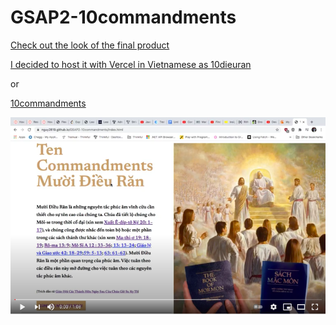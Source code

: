 # GSAP2-10commandments

[Check out the look of the final product](https://nguy2819.github.io/GSAP2-10commandments/)

[I decided to host it with Vercel in Vietnamese as 10dieuran](https://10dieuran.vercel.app)

or

[10commandments](https://10commandments.vercel.app)


[![image](https://github.com/nguy2819/GSAP2-10commandments/blob/master/images/Screen%20Shot%202021-02-20%20at%2012.32.22%20PM.png)](https://youtu.be/JvL5lzjvZBQ "gsap2")
